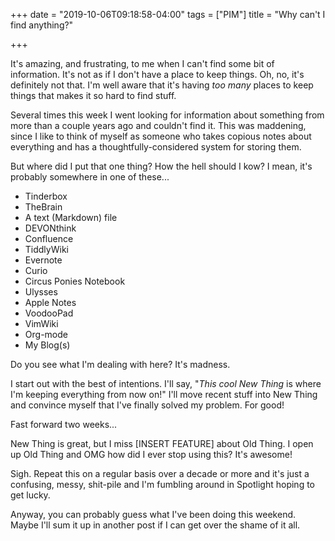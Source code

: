 +++
date = "2019-10-06T09:18:58-04:00"
tags = ["PIM"]
title = "Why can't I find anything?"

+++

It's amazing, and frustrating, to me when I can't find some bit of information. It's not as if I don't have a place to keep things. Oh, no, it's definitely not that. I'm well aware that it's having _too many_ places to keep things that makes it so hard to find stuff.

Several times this week I went looking for information about something from more than a couple years ago and couldn't find it. This was maddening, since I like to think of myself as someone who takes copious notes about everything and has a thoughtfully-considered system for storing them.

But where did I put that one thing? How the hell should I kow? I mean, it's probably somewhere in one of these...

- Tinderbox
- TheBrain
- A text (Markdown) file
- DEVONthink
- Confluence
- TiddlyWiki
- Evernote
- Curio
- Circus Ponies Notebook
- Ulysses
- Apple Notes
- VoodooPad
- VimWiki
- Org-mode
- My Blog(s)

Do you see what I'm dealing with here? It's madness.

I start out with the best of intentions. I'll say, "_This cool New Thing_ is where I'm keeping everything from now on!" I'll move recent stuff into New Thing and convince myself that I've finally solved my problem. For good!

Fast forward two weeks...

New Thing is great, but I miss [INSERT FEATURE] about Old Thing. I open up Old Thing and OMG how did I ever stop using this? It's awesome!

Sigh. Repeat this on a regular basis over a decade or more and it's just a confusing, messy, shit-pile and I'm fumbling around in Spotlight hoping to get lucky.

Anyway, you can probably guess what I've been doing this weekend. Maybe I'll sum it up in another post if I can get over the shame of it all.


